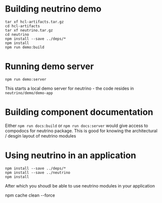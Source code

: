 # Building neutrino demo
```
tar xf hcl-artifacts.tar.gz
cd hcl-artifacts
tar xf neutrino.tar.gz
cd neutrino
npm install --save ../deps/*
npm install
npm run demo:build
```

# Running demo server

```
npm run demo:server
```
This starts a local demo server for neutrino - the code resides in `neutrino/demo/demo-app`

# Building component documentation

Either `npm run docs:build` or `npm run docs:server` would give access to compodocs for neutrino package. This is good
for knowing the architectural / desgin layout of neutrino modules

# Using neutrino in an application

```
npm install --save ../deps/*
npm install --save ../neutrino
npm install
```
After which you shoudl be able to use neutrino modules in your application


npm cache clean --force




